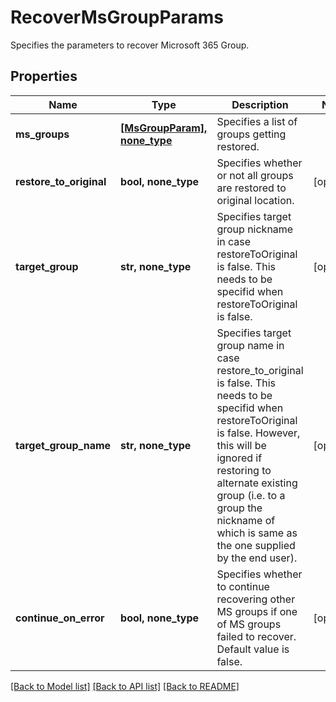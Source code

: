 # RecoverMsGroupParams

Specifies the parameters to recover Microsoft 365 Group.

## Properties
Name | Type | Description | Notes
------------ | ------------- | ------------- | -------------
**ms_groups** | [**[MsGroupParam], none_type**](MsGroupParam.md) | Specifies a list of groups getting restored. | 
**restore_to_original** | **bool, none_type** | Specifies whether or not all groups are restored to original location. | [optional] 
**target_group** | **str, none_type** | Specifies target group nickname in case restoreToOriginal is false. This needs to be specifid when restoreToOriginal is false. | [optional] 
**target_group_name** | **str, none_type** | Specifies target group name in case restore_to_original is false. This needs to be specifid when restoreToOriginal is false. However, this will be ignored if restoring to alternate existing group (i.e. to a group the nickname of which is same as the one supplied by the end user). | [optional] 
**continue_on_error** | **bool, none_type** | Specifies whether to continue recovering other MS groups if one of MS groups failed to recover. Default value is false. | [optional] 

[[Back to Model list]](../README.md#documentation-for-models) [[Back to API list]](../README.md#documentation-for-api-endpoints) [[Back to README]](../README.md)



